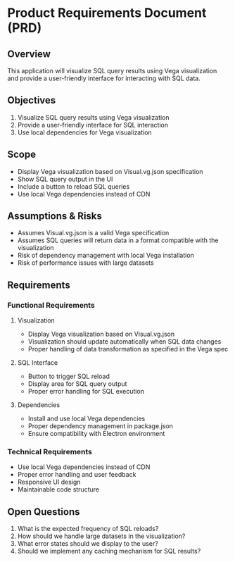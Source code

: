 # Product Requirements Document (PRD)

## Overview
This application will visualize SQL query results using Vega visualization and provide a user-friendly interface for interacting with SQL data.

## Objectives
1. Visualize SQL query results using Vega visualization
2. Provide a user-friendly interface for SQL interaction
3. Use local dependencies for Vega visualization

## Scope
- Display Vega visualization based on Visual.vg.json specification
- Show SQL query output in the UI
- Include a button to reload SQL queries
- Use local Vega dependencies instead of CDN

## Assumptions & Risks
- Assumes Visual.vg.json is a valid Vega specification
- Assumes SQL queries will return data in a format compatible with the visualization
- Risk of dependency management with local Vega installation
- Risk of performance issues with large datasets

## Requirements
### Functional Requirements
1. Visualization
   - Display Vega visualization based on Visual.vg.json
   - Visualization should update automatically when SQL data changes
   - Proper handling of data transformation as specified in the Vega spec

2. SQL Interface
   - Button to trigger SQL reload
   - Display area for SQL query output
   - Proper error handling for SQL execution

3. Dependencies
   - Install and use local Vega dependencies
   - Proper dependency management in package.json
   - Ensure compatibility with Electron environment

### Technical Requirements
- Use local Vega dependencies instead of CDN
- Proper error handling and user feedback
- Responsive UI design
- Maintainable code structure

## Open Questions
1. What is the expected frequency of SQL reloads?
2. How should we handle large datasets in the visualization?
3. What error states should we display to the user?
4. Should we implement any caching mechanism for SQL results?
